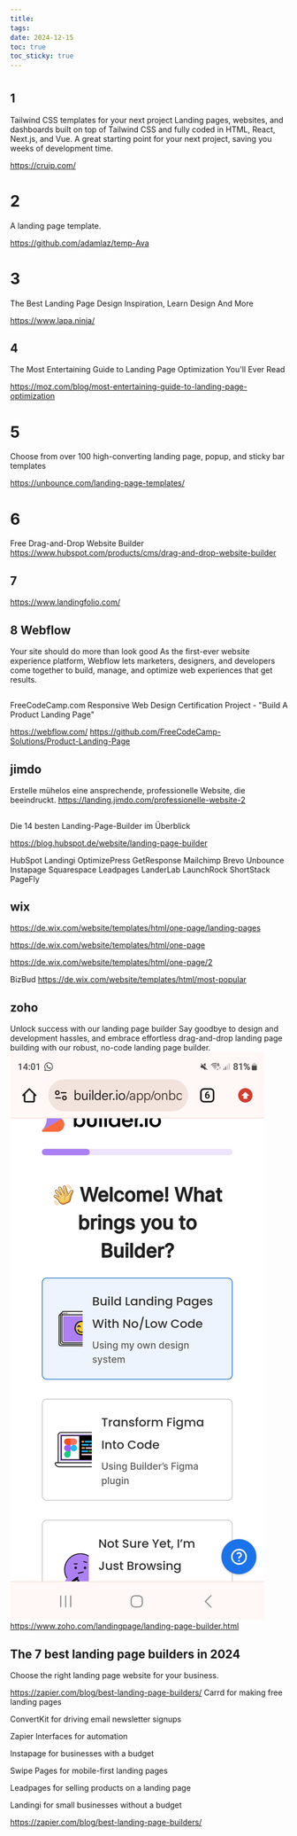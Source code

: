 ```yaml
---
title: 
tags: 
date: 2024-12-15
toc: true
toc_sticky: true
---
```


# 
## 1

Tailwind CSS templates for your next project
Landing pages, websites, and dashboards built on top of Tailwind CSS and fully coded in HTML, React, Next.js, and Vue. A great starting point for your next project, saving you weeks of development time.

https://cruip.com/

# 2
A landing page template.

https://github.com/adamlaz/temp-Ava

# 3

The Best Landing Page Design Inspiration, Learn Design And More


https://www.lapa.ninja/

## 4
The Most Entertaining Guide to Landing Page Optimization You'll Ever Read

https://moz.com/blog/most-entertaining-guide-to-landing-page-optimization
# 5
Choose from over 100 high-converting landing page, popup, and sticky bar templates

https://unbounce.com/landing-page-templates/

# 6
Free Drag-and-Drop Website Builder
https://www.hubspot.com/products/cms/drag-and-drop-website-builder
## 7


https://www.landingfolio.com/
## 8 Webflow

Your site should do more than look good
As the first-ever website experience platform, Webflow lets marketers, designers, and developers come together to build, manage, and optimize web experiences that get results.

## 
FreeCodeCamp.com Responsive Web Design Certification Project - "Build A Product Landing Page"

https://webflow.com/
https://github.com/FreeCodeCamp-Solutions/Product-Landing-Page
## jimdo
Erstelle mühelos
eine ansprechende,
professionelle Website,
die beeindruckt.
https://landing.jimdo.com/professionelle-website-2
## 
Die 14 besten Landing-Page-Builder im Überblick

https://blog.hubspot.de/website/landing-page-builder

HubSpot
Landingi
OptimizePress
GetResponse
Mailchimp
Brevo
Unbounce
Instapage
Squarespace
Leadpages
LanderLab
LaunchRock
ShortStack
PageFly
## wix 


https://de.wix.com/website/templates/html/one-page/landing-pages

https://de.wix.com/website/templates/html/one-page

https://de.wix.com/website/templates/html/one-page/2

BizBud
https://de.wix.com/website/templates/html/most-popular
## zoho 
Unlock success with our landing page builder
Say goodbye to design and development hassles, and embrace effortless drag-and-drop landing page building with our robust, no-code landing page builder.
![](../_asset/Screenshot_20241215_140152_Chrome.jpg)
https://www.zoho.com/landingpage/landing-page-builder.html
## The 7 best landing page builders in 2024
Choose the right landing page website for your business.


https://zapier.com/blog/best-landing-page-builders/
Carrd for making free landing pages

ConvertKit for driving email newsletter signups

Zapier Interfaces for automation

Instapage for businesses with a budget

Swipe Pages for mobile-first landing pages

Leadpages for selling products on a landing page

Landingi for small businesses without a budget

https://zapier.com/blog/best-landing-page-builders/
